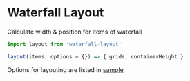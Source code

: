 # Waterfall Layout

Calculate width &amp; position for items of waterfall

```js
import layout from 'waterfall-layout'

layout(items, options = {}) => { grids, containerHeight }
```

Options for layouting are listed in [sample](example/index.js)
